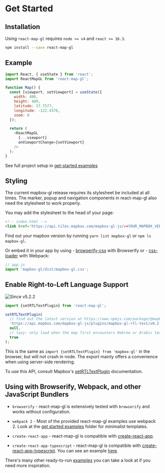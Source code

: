 # Get Started


## Installation

Using `react-map-gl` requires `node >= v4` and `react >= 16.3`.

```sh
npm install --save react-map-gl
```

## Example

```js
import React, { useState } from 'react';
import ReactMapGL from 'react-map-gl';

function Map() {
  const [viewport, setViewport] = useState({
    width: 400,
    height: 400,
    latitude: 37.7577,
    longitude: -122.4376,
    zoom: 8
  });

  return (
    <ReactMapGL
      {...viewport}
      onViewportChange={setViewport}
    />
  );
}
```

See full project setup in [get-started examples](https://github.com/uber/react-map-gl/tree/5.2-release/examples/get-started)

## Styling

The current mapbox-gl release requires its stylesheet be included at all times. The marker, popup and navigation components in react-map-gl also need the stylesheet to work properly.

You may add the stylesheet to the head of your page:
```html
<!-- index.html -->
<link href='https://api.tiles.mapbox.com/mapbox-gl-js/v<YOUR_MAPBOX_VERSION>/mapbox-gl.css' rel='stylesheet' />
```

Find out your mapbox version by running `yarn list mapbox-gl` or `npm ls mapbox-gl`.

Or embed it in your app by using - [browserify-css](https://www.npmjs.com/package/browserify-css)
with Browserify or - [css-loader](https://webpack.github.io/docs/stylesheets.html) with Webpack:

```js
// app.js
import 'mapbox-gl/dist/mapbox-gl.css';
```

## Enable Right-to-Left Language Support

![Since v5.2.2](https://img.shields.io/badge/since-v5.2.2-green)

```js
import {setRTLTextPlugin} from 'react-map-gl';

setRTLTextPlugin(
  // find out the latest version at https://www.npmjs.com/package/@mapbox/mapbox-gl-rtl-text
  'https://api.mapbox.com/mapbox-gl-js/plugins/mapbox-gl-rtl-text/v0.2.3/mapbox-gl-rtl-text.js',
  null,
  // lazy: only load when the map first encounters Hebrew or Arabic text
  true
);
```

This is the same as `import {setRTLTextPlugin} from 'mapbox-gl'` in the browser, but will not crash in node. The export mainly offers a convenience when using server-side rendering.

To use this API, consult Mapbox's [setRTLTextPlugin](https://docs.mapbox.com/mapbox-gl-js/api/#setrtltextplugin) documentation.


## Using with Browserify, Webpack, and other JavaScript Bundlers

* `browserify` - react-map-gl is extensively tested with `browserify` and works without configuration.

* `webpack 2` - Most of the provided react-map-gl examples use webpack 2. Look at the [get started examples](https://github.com/uber/react-map-gl/tree/5.2-release/examples/get-started) folder for minimalist templates.

* `create-react-app` - react-map-gl is compatible with [create-react-app](https://github.com/facebook/create-react-app).

* `create-react-app-typescript` - react-map-gl is compatible with [create-react-app-typescript](https://github.com/wmonk/create-react-app-typescript). You can see an example [here](https://github.com/zackhsi/react-map-gl-typescript).

There's many other ready-to-run [examples](https://github.com/uber/react-map-gl/tree/5.2-release/examples) you can take a look at if you need more inspiration.
